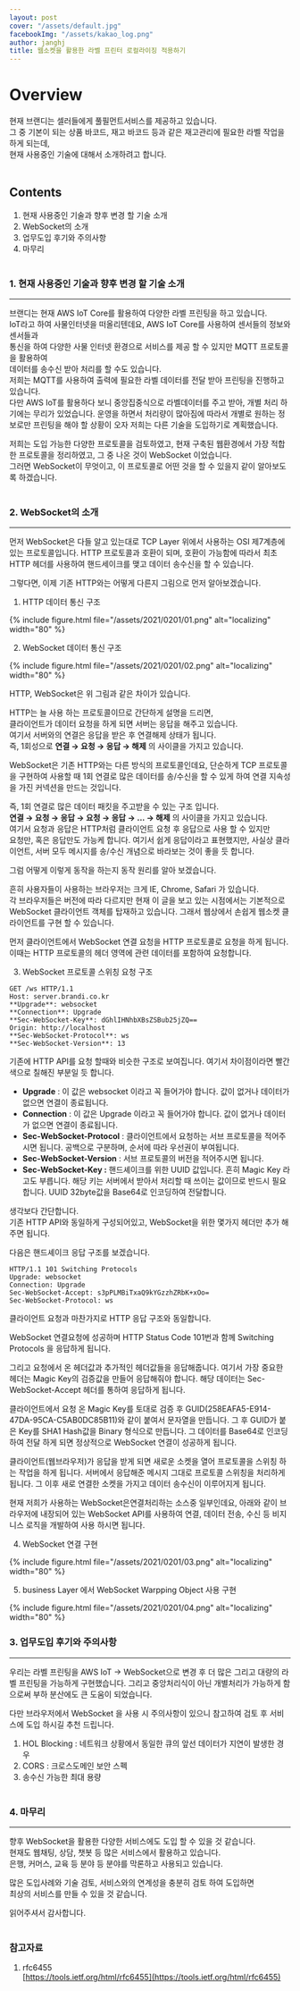 ```yaml
---
layout: post
cover: "/assets/default.jpg"
facebookImg: "/assets/kakao_log.png"
author: janghj
title: 웹소켓을 활용한 라벨 프린터 로컬라이징 적용하기
---
```


# Overview

현재 브랜디는 셀러들에게 풀필먼트서비스를 제공하고 있습니다.<br />
그 중 기본이 되는 상품 바코드, 재고 바코드 등과 같은 재고관리에 필요한 라벨 작업을 하게 되는데,<br />
현재 사용중인 기술에 대해서 소개하려고 합니다.
<br /><br />

## Contents

1. 현재 사용중인 기술과 향후 변경 할 기술 소개
2. WebSocket의 소개
3. 업무도입 후기와 주의사항
4. 마무리
<br /><br />

### 1. 현재 사용중인 기술과 향후 변경 할 기술 소개

---

브랜디는 현재 AWS IoT Core를 활용하여 다양한 라벨 프린팅을 하고 있습니다.<br />
IoT라고 하여 사물인터넷을 떠올리텐데요,  AWS IoT Core를 사용하여 센서들의 정보와 센서들과<br />
통신을 하여 다양한 사물 인터넷 환경으로 서비스를 제공 할 수 있지만 MQTT 프로토콜을 활용하여<br />
데이터를 송수신 받아 처리를 할 수도 있습니다.<br />
저희는 MQTT를 사용하여 출력에 필요한 라벨 데이터를 전달 받아 프린팅을 진행하고 있습니다.<br />
다만 AWS IoT를 활용하다 보니 중앙집중식으로 라벨데이터를 주고 받아, 개별 처리 하기에는 무리가 있었습니다. 운영을 하면서 처리량이 많아짐에 따라서 개별로 원하는 정보로만 프린팅을 해야 할 상황이 오자 저희는 다른 기술을 도입하기로 계획했습니다.

저희는 도입 가능한 다양한 프로토콜을 검토하였고, 현재 구축된 웹환경에서 가장 적합한 프로토콜을 정리하였고, 그 중 나온 것이 WebSocket 이었습니다.<br />
그러면 WebSocket이 무엇이고, 이 프로토콜로 어떤 것을 할 수 있을지 같이 알아보도록 하겠습니다.
<br /><br />

### 2. WebSocket의 소개

---

먼저 WebSocket은 다들 알고 있는대로 TCP Layer 위에서 사용하는 OSI 제7계층에 있는 프로토콜입니다. HTTP 프로토콜과 호환이 되며, 호환이 가능함에 따라서 최초 HTTP 헤더를 사용하여 핸드세이크를 맺고 데이터 송수신을 할 수 있습니다.

그렇다면, 이제 기존 HTTP와는 어떻게 다른지 그림으로 먼저 알아보겠습니다.

1) HTTP 데이터 통신 구조

{% include figure.html file="/assets/2021/0201/01.png" alt="localizing" width="80" %}

2) WebSocket 데이터 통신 구조

{% include figure.html file="/assets/2021/0201/02.png" alt="localizing" width="80" %}

HTTP, WebSocket은 위 그림과 같은 차이가 있습니다.

HTTP는 늘 사용 하는 프로토콜이므로 간단하게 설명을 드리면,<br />
클라이언트가 데이터 요청을 하게 되면 서버는 응답을 해주고 있습니다.<br />
여기서 서버와의 연결은 응답을 받은 후 연결해제 상태가 됩니다.<br />
즉, 1회성으로 **연결 → 요청 → 응답 → 해제** 의 사이클을 가지고 있습니다.

WebSocket은 기존 HTTP와는 다른 방식의 프로토콜인데요, 단순하게 TCP 프로토콜을 구현하여 사용할 때 1회 연결로 많은 데이터를 송/수신을 할 수 있게 하여 연결 지속성을 가진 커넥션을 만드는 것입니다.

즉, 1회 연결로 많은 데이터 패킷을 주고받을 수 있는 구조 입니다.<br />
**연결 → 요청 → 응답 → 요청 → 응답 → ... → 해제** 의 사이클을 가지고 있습니다.<br />
여기서 요청과 응답은 HTTP처럼 클라이언트 요청 후 응답으로 사용 할 수 있지만<br />
요청만, 혹은 응답만도 가능케 합니다. 여기서 쉽게 응답이라고 표현했지만, 사실상 클라이언트, 서버 모두 메시지를 송/수신 개념으로 바라보는 것이 좋을 듯 합니다.

그럼 어떻게 이렇게 동작을 하는지 동작 원리를 알아 보겠습니다.

흔히 사용자들이 사용하는 브라우저는 크게 IE, Chrome, Safari 가 있습니다.<br />
각 브라우저들은 버전에 따라 다르지만 현재 이 글을 보고 있는 시점에서는 기본적으로 WebSocket 클라이언트 객체를 탑재하고 있습니다.  그래서 웹상에서 손쉽게 웹소켓 클라이언트를 구현 할 수 있습니다.

먼저 클라이언트에서 WebSocket 연결 요청을 HTTP 프로토콜로 요청을 하게 됩니다.<br />
이때는 HTTP 프로토콜의 헤더 영역에 관련 데이터를 포함하여 요청합니다.

3)  WebSocket 프로토콜 스위칭 요청 구조

```
GET /ws HTTP/1.1
Host: server.brandi.co.kr
**Upgrade**: websocket
**Connection**: Upgrade
**Sec-WebSocket-Key**: dGhlIHNhbXBsZSBub25jZQ==
Origin: http://localhost
**Sec-WebSocket-Protocol**: ws
**Sec-WebSocket-Version**: 13
```

기존에 HTTP API를 요청 할때와 비슷한 구조로 보여집니다. 여기서 차이점이라면  빨간색으로 칠해진 부분일 듯 합니다.

- **Upgrade** : 이 값은 websocket 이라고 꼭 들어가야 합니다. 값이 없거나 데이터가 없으면 연결이 종료됩니다.
- **Connection** : 이 값은 Upgrade 이라고 꼭 들어가야 합니다. 값이 없거나 데이터가 없으면 연결이 종료됩니다.
- **Sec-WebSocket-Protocol** : 클라이언트에서 요청하는 서브 프로토콜을 적어주시면 됩니다. 공백으로 구분하며, 순서에 따라 우선권이 부여됩니다.
- **Sec-WebSocket-Version** : 서브 프로토콜의 버전을 적어주시면 됩니다.
- **Sec-WebSocket-Key :** 핸드셰이크를 위한 UUID 값입니다. 흔히 Magic Key 라고도 부릅니다.  해당 키는 서버에서 받아서 처리할 때 쓰이는 값이므로 반드시 필요합니다.  UUID 32byte값을 Base64로 인코딩하여 전달합니다.

생각보다 간단합니다.<br />
기존 HTTP API와 동일하게 구성되어있고,  WebSocket을 위한 몇가지 헤더만 추가 해주면 됩니다.

다음은 핸드셰이크 응답 구조를 보겠습니다.

```
HTTP/1.1 101 Switching Protocols
Upgrade: websocket
Connection: Upgrade
Sec-WebSocket-Accept: s3pPLMBiTxaQ9kYGzzhZRbK+xOo=
Sec-WebSocket-Protocol: ws
```

클라이언트 요청과 마찬가지로 HTTP 응답 구조와 동일합니다.

WebSocket 연결요청에 성공하며 HTTP Status Code 101번과 함께 Switching Protocols 을 응답하게 됩니다.

그리고 요청에서 온 헤더값과 추가적인 헤더값들을 응답해줍니다. 여기서 가장 중요한 헤더는 Magic Key의 검증값을 만들어 응답해줘야 합니다. 해당 데이터는 Sec-WebSocket-Accept 헤더를 통하여 응답하게 됩니다.

클라이언트에서 요청 온 Magic Key를 토대로 검증 후 GUID(258EAFA5-E914-47DA-95CA-C5AB0DC85B11)와 같이 붙여서 문자열을 만듭니다. 그 후 GUID가 붙은 Key를 SHA1 Hash값을 Binary 형식으로 만듭니다. 그 데이터를 Base64로 인코딩하여 전달 하게 되면 정상적으로 WebSocket 연결이 성공하게 됩니다.


클라이언트(웹브라우저)가 응답을 받게 되면 새로운 소켓을 열어 프로토콜을 스위칭 하는 작업을 하게 됩니다. 서버에서 응답해준 메시지 그대로 프로토콜 스위칭을 처리하게 됩니다. 그 이후 새로 연결한 소켓을 가지고 데이터 송수신이 이루어지게 됩니다.


현재 저희가 사용하는 WebSocket은연결처리하는 소스중 일부인데요, 아래와 같이 브라우저에 내장되어 있는 WebSocket API를 사용하여 연결, 데이터 전송, 수신 등 비지니스 로직을 개발하여 사용 하시면 됩니다.

4) WebSocket 연결 구현

{% include figure.html file="/assets/2021/0201/03.png" alt="localizing" width="80" %}

5) business Layer 에서 WebSocket Warpping Object 사용 구현

{% include figure.html file="/assets/2021/0201/04.png" alt="localizing" width="80" %}
<br />

### 3. 업무도입 후기와 주의사항

---

우리는 라벨 프린팅을 AWS IoT → WebSocket으로 변경 후 더 많은 그리고 대량의 라벨 프린팅을 가능하게 구현했습니다. 그리고 중앙처리식이 아닌 개별처리가 가능하게 함으로써 부하 분산에도 큰 도움이 되었습니다.

다만 브라우저에서 WebSocket 을 사용 시 주의사항이 있으니 참고하여 검토 후 서비스에 도입 하시길 추천 드립니다.

1. HOL Blocking : 네트워크 상황에서 동일한 큐의 앞선 데이터가 지연이 발생한 경우
2. CORS : 크로스도메인 보안 스펙
3. 송수신 가능한 최대 용량
<br /><br />

### 4. 마무리

---

향후 WebSocket을 활용한 다양한 서비스에도 도입 할 수 있을 것 같습니다.<br />
현재도 웹채팅, 상담, 챗봇 등 많은 서비스에서 활용하고 있습니다.<br />
은행, 커머스, 교육 등 분야 등 분야를 막론하고 사용되고 있습니다.

많은 도입사례와 기술 검토, 서비스와의 연계성을 충분히 검토 하여 도입하면<br />
최상의 서비스를 만들 수 있을 것 같습니다.

읽어주셔서 감사합니다.
<br /><br />

### 참고자료

1. rfc6455<br />
    [https://tools.ietf.org/html/rfc6455](https://tools.ietf.org/html/rfc6455)
